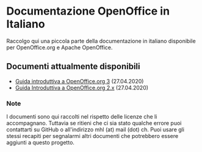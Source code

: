 # Documentazione OpenOffice in Italiano
Raccolgo qui una piccola parte della documentazione in italiano disponibile per OpenOffice.org e Apache OpenOffice.

## Documenti attualmente disponibili
* [Guida introduttiva a OpenOffice.org 3](https://github.com/m13o/doo/tree/master/Guida%20introduttiva%20a%20OpenOffice.org%203) (27.04.2020)
* [Guida Introduttiva a OpenOffice.org 2.x](https://github.com/m13o/doo/tree/master/Guida%20introduttiva%20a%20OpenOffice.org%202.x) (27.04.2020)

### Note
I documenti sono qui raccolti nel rispetto delle licenze che li accompagnano. Tuttavia se ritieni che ci sia stato qualche errore puoi contattarti su GitHub o all'indirizzo mhl (at) mail (dot) ch. Puoi usare gli stessi recapiti per segnalarmi altri documenti che potrebbero essere aggiunti a questo progetto. 
